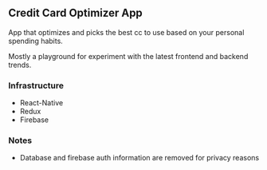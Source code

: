 ## Credit Card Optimizer App
App that optimizes and picks the best cc to use based on your personal spending habits.

Mostly a playground for experiment with the latest frontend and backend trends.

### Infrastructure
- React-Native
- Redux
- Firebase

### Notes
- Database and firebase auth information are removed for privacy reasons

